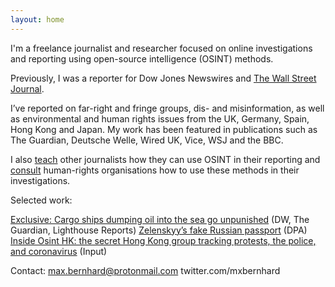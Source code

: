 ```yaml
---
layout: home
---
```

I'm a freelance journalist and researcher focused on online investigations and reporting using open-source intelligence (OSINT) methods. 

Previously, I was a reporter for Dow Jones Newswires and [The Wall Street Journal](https://www.wsj.com/news/author/max-bernhard). 

I’ve reported on far-right and fringe groups, dis- and misinformation, as well as environmental and human rights issues from the UK, Germany, Spain, Hong Kong and Japan. My work has been featured in publications such as The Guardian, Deutsche Welle, Wired UK, Vice, WSJ and the BBC.  

I also [teach](https://dataharvest.eu/wp-content/uploads/2021/10/OSINT-Tool-Box-Part-2.pdf) other journalists how they can use OSINT in their reporting and [consult](https://www.saferworldforthetruth.com/investigations/sardasht-osman) human-rights organisations how to use these methods in their investigations.

Selected work:

[Exclusive: Cargo ships dumping oil into the sea go unpunished](https://www.dw.com/en/exclusive-cargo-ships-dumping-oil-into-the-sea-go-unpunished/a-61201989) (DW, The Guardian, Lighthouse Reports) 
[Zelenskyy’s fake Russian passport](https://threadreaderapp.com/thread/1526654717249540097) (DPA)
[Inside Osint HK: the secret Hong Kong group tracking protests, the police, and coronavirus](https://www.inputmag.com/features/osint-hk-hong-kong-cyber-sleuths-protests-police-coronavirus) (Input) 

Contact: 
[max.bernhard@protonmail.com](mailto:max.bernhard@protonmail.com)
twitter.com/mxbernhard 
